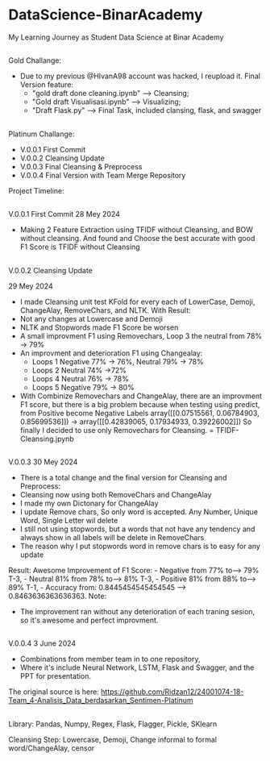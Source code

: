 # DataScience-BinarAcademy
 My Learning Journey as Student Data Science at Binar Academy
##
Gold Challange:
- Due to my previous @HIvanA98 account was hacked, I reupload it.
  Final Version feature:
  - "gold draft done cleaning.ipynb" --> Cleansing; 
  - "Gold draft Visualisasi.ipynb" --> Visualizing; 
  - "Draft Flask.py" --> Final Task, included clansing, flask, and swagger
##
Platinum Challange:
- V.0.0.1 First Commit
- V.0.0.2 Cleansing Update
- V.0.0.3 Final Cleansing & Preprocess
- V.0.0.4 Final Version with Team Merge Repository

Project Timeline:
##

V.0.0.1 First Commit
28 Mey 2024
- Making 2 Feature Extraction using TFIDF without Cleansing, and BOW without cleansing. And found and Choose the best accurate with good F1 Score is TFIDF without Cleansing

##

V.0.0.2 Cleansing Update

29 Mey 2024
- I made Cleansing unit test KFold for every each of LowerCase, Demoji, ChangeAlay, RemoveChars, and NLTK. With Result:
 - Not any changes at Lowercase and Demoji
 - NLTK and Stopwords made F1 Score be worsen
 - A small improvment F1 using Removechars, Loop 3 the neutral from 78% -> 79%
 - An improvment and deterioration F1 using Changealay:
    - Loops 1 Negative 77% -> 76%, Neutral 79% -> 78%
    - Loops 2 Neutral 74% ->72%
    - Loops 4 Neutral 76% -> 78%
    - Loops 5 Negative 79% -> 80%
 - With Combinize Removechars and ChangeAlay, there are an improvment F1 score, but there is a big problem because when testing using predict, from Positive become Negative Labels 
array([[0.07515561, 0.06784903, 0.85699536]]) -> array([[0.42839065, 0.17934933, 0.39226002]])
    So finally I decided to use only Removechars for Cleansing. = TFIDF-Cleansing.jpynb
##

V.0.0.3
30 Mey 2024
- There is a total change and the final version for Cleansing and Preprocess:
 - Cleansing now using both RemoveChars and ChangeAlay
 - I made my own Dictonary for ChangeAlay
 - I update Remove chars, So only word is accepted. Any Number, Unique Word, Single Letter wil delete
 - I still not using stopwords, but a words that not have any tendency and always show in all labels will be delete in RemoveChars
 - The reason why I put stopwords word in remove chars is to easy for any update

Result: 
Awesome Improvement of F1 Score: 
    - Negative from 77% to--> 79% T-3, 
    - Neutral 81% from 78% to--> 81% T-3, 
    - Positive 81% from 88% to--> 89% T-1,
    - Accuracy from: 0.8445454545454545 --> 0.8463636363636363.
Note: 
 - The improvement ran without any deterioration of each traning sesion, so it's awesome and perfect improvment.
 ##

 V.0.0.4
 3 June 2024
- Combinations from member team in to one repository,
- Where it's include Neural Network, LSTM, Flask and Swagger, and the PPT for presentation.

The original source is here: https://github.com/Ridzan12/24001074-18-Team_4-Analisis_Data_berdasarkan_Sentimen-Platinum

##
Library:
Pandas, Numpy, Regex, Flask, Flagger, Pickle, SKlearn

Cleansing Step:
Lowercase, Demoji, Change informal to formal word/ChangeAlay, censor
